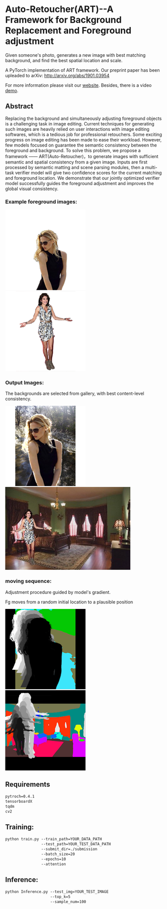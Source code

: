 # Auto-Retoucher(ART)--A Framework for Background Replacement and Foreground adjustment
Given someone's photo, generates a new image with best matching background, and find the best spatial location and scale.

A PyTorch implementation of ART framework. Our preprint paper has been upleaded to arXiv: http://arxiv.org/abs/1901.03954

For more information please visit our [website](https://suyang98.github.io/Auto-Retoucher/). Besides, there is a video [demo](https://v.qq.com/x/page/o082798ic8d.html).

## Abstract
Replacing the background and simultaneously adjusting foreground objects is a challenging task in image editing. Current techniques for generating such images are heavily relied on user interactions with image editing softwares, which is a tedious job for professional retouchers. Some exciting progress on image editing has been made to ease their workload. However, few models focused on guarantee the semantic consistency between the foreground and background. To solve this problem, we propose a   framework —— ART(Auto-Retoucher)，to generate images with sufficient semantic and spatial consistency from a given image. Inputs are first processed by semantic matting and scene parsing modules, then a multi-task verifier model will give two confidence scores for the current matching and foreground location. We demonstrate that our jointly optimized verifier model successfully guides the foreground adjustment and improves the global visual consistency.

### Example foreground images:

![resource/test_1.png](resource/test_1.png)
![resource/test_2.png](resource/test_2.png)

### Output Images:

The backgrounds are selected from gallery, with best content-level consistency.

![resource/result1.png](resource/demo2.png)
![resource/result1.png](resource/result1.png)

### moving sequence:
Adjustment procedure guided by model's gradient. 

Fg moves from a random initial location to a plausible position

![resource/result1_seq.png](resource/moving_sequence1.jpg)
![resource/result2_seq.png](resource/moving_sequence2.jpg)

## Requirements
```
pytroch=0.4.1  
tensorboardX  
tqdm   
cv2 
``` 
## Training:

```
python train.py --train_path=YOUR_DATA_PATH   
                --test_path=YOUR_TEST_DATA_PATH
                --submit_dir=./submission
                --batch_size=20
                --epochs=10
                --attention
```

## Inference:

```
python Inference.py --test_img=YOUR_TEST_IMAGE
                    --top_k=5
                    --sample_num=100
```

